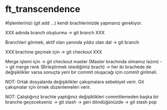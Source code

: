 # ft_transcendence


#İşlemlerinizi (git add ...) kendi brachlerinizde yapmanız gerekiyor.

XXX adında branch oluşturma ->
git branch XXX

Branchleri görmek, aktif olan yanında yıldız olan dal ->
git branch

XXX brachine geçmek için ->
git checkout XXX


Merge işlemi için ->
git checkout master (Master brachında olmamız lazım) ->
git merge renk (Birleştirmek istediğimiz brach) -> her iki brachede de değişiklikler varsa sonuçta yeni bir commit oluşacağı için commit girilmeli.

NOT: Ortak dosyalarda değişiklikler çakışmalara sebebiyet verir.
Git çakışmalar için örnek düzenlemeleri verir.

NOT: Çalıştığınız brachte yaptığınız değişiklikleri commitlemeden başka bir branche geçecekseniz -> git stash -> geri döndüğünüzde -> git stash pop
